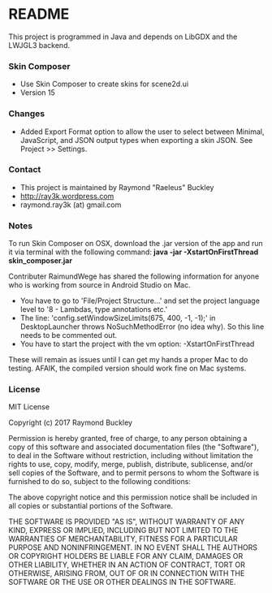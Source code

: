 # README #

This project is programmed in Java and depends on LibGDX and the LWJGL3 backend.

### Skin Composer ###

* Use Skin Composer to create skins for scene2d.ui
* Version 15

### Changes ###

* Added Export Format option to allow the user to select between Minimal, JavaScript, and JSON output types when exporting a skin JSON. See Project >> Settings.

### Contact ###

* This project is maintained by Raymond "Raeleus" Buckley
* http://ray3k.wordpress.com
* raymond.ray3k (at) gmail.com

### Notes ###

To run Skin Composer on OSX, download the .jar version of the app and run it via terminal with the following command: **java -jar -XstartOnFirstThread skin_composer.jar**

Contributer RaimundWege has shared the following information for anyone who is working from source in Android Studio on Mac.

* You have to go to 'File/Project Structure...' and set the project language level to '8 - Lambdas, type annotations etc.'
* The line: 'config.setWindowSizeLimits(675, 400, -1, -1);' in DesktopLauncher throws NoSuchMethodError (no idea why). So this line needs to be commented out.
* You have to start the project with the vm option: -XstartOnFirstThread

These will remain as issues until I can get my hands a proper Mac to do testing. AFAIK, the compiled version should work fine on Mac systems.

### License ###
MIT License

Copyright (c) 2017 Raymond Buckley

Permission is hereby granted, free of charge, to any person obtaining a copy
of this software and associated documentation files (the "Software"), to deal
in the Software without restriction, including without limitation the rights
to use, copy, modify, merge, publish, distribute, sublicense, and/or sell
copies of the Software, and to permit persons to whom the Software is
furnished to do so, subject to the following conditions:

The above copyright notice and this permission notice shall be included in all
copies or substantial portions of the Software.

THE SOFTWARE IS PROVIDED "AS IS", WITHOUT WARRANTY OF ANY KIND, EXPRESS OR
IMPLIED, INCLUDING BUT NOT LIMITED TO THE WARRANTIES OF MERCHANTABILITY,
FITNESS FOR A PARTICULAR PURPOSE AND NONINFRINGEMENT. IN NO EVENT SHALL THE
AUTHORS OR COPYRIGHT HOLDERS BE LIABLE FOR ANY CLAIM, DAMAGES OR OTHER
LIABILITY, WHETHER IN AN ACTION OF CONTRACT, TORT OR OTHERWISE, ARISING FROM,
OUT OF OR IN CONNECTION WITH THE SOFTWARE OR THE USE OR OTHER DEALINGS IN THE
SOFTWARE.
